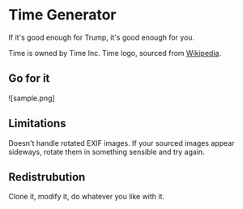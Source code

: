 # Time Generator

If it's good enough for Trump, it's good enough for you.

Time is owned by Time Inc.
Time logo, sourced from [Wikipedia](https://en.wikipedia.org/wiki/File:Time_Magazine_logo.svg).

## Go for it

![sample.png]

## Limitations

Doesn't handle rotated EXIF images.  If your sourced images appear sideways, rotate them in something sensible and try again.

## Redistrubution

Clone it, modify it, do whatever you like with it.
